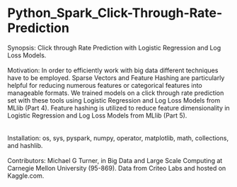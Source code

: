 # Python_Spark_Click-Through-Rate-Prediction
Synopsis: Click through Rate Prediction with Logistic Regression and Log Loss Models.
<br />
<br />
Motivation:  In order to efficiently work with big data different techniques have to be employed.  Sparse Vectors and Feature Hashing are particularly helpful for reducing numerous features or categorical features into manageable formats.  We trained models on a click through rate prediction set with these tools using Logistic Regression and Log Loss Models from MLlib (Part 4).  Feature hashing is utilized to reduce feature dimensionality in Logistic Regression and Log Loss Models from MLlib (Part 5).  
<br />
<br />
Installation: os, sys, pyspark, numpy, operator, matplotlib, math, collections, and hashlib.
<br />
<br />
Contributors: Michael G Turner, in Big Data and Large Scale Computing at Carnegie Mellon University (95-869).  Data from Criteo Labs and hosted on Kaggle.com.
